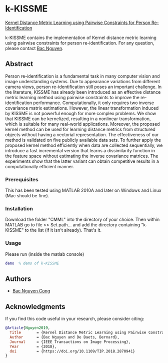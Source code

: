 # k-KISSME
[Kernel Distance Metric Learning using Pairwise Constraints for Person Re-Identification](https://doi.org/10.1109/TIP.2018.2870941)

k-KISSME contains the implementation of Kernel distance metric learning using pairwise constraints for person re-identification.
For any question, please contact [Bac Nguyen](mailto:Bac.NguyenCong@ugent.be).

## Abstract
Person re-identification is a fundamental task in many computer vision and image understanding systems. Due to appearance variations from different camera views, person re-identification still poses an important challenge. In the literature, KISSME has already been introduced as an effective distance metric learning method using pairwise constraints to  improve the re-identification performance. Computationally, it only requires two inverse covariance matrix estimations. However, the linear transformation induced by KISSME is not powerful enough for more complex problems. We show that KISSME can be kernelized, resulting in a nonlinear transformation, which is suitable for many real-world applications. Moreover, the proposed kernel method can be used for learning distance metrics from structured objects without having a vectorial representation. The effectiveness of our method is validated on five publicly available data sets. To further apply the proposed kernel method efficiently when data are collected sequentially, we introduce a fast incremental version that learns a dissimilarity function in the feature space without estimating the inverse covariance matrices. The experiments show that the latter variant can obtain competitive results in a computationally efficient manner.

### Prerequisites
This has been tested using MATLAB 2010A and later on Windows and Linux (Mac should be fine).

### Installation
Download the folder "CMML" into the directory of your choice. Then within MATLAB go to file >> Set path... and add the directory containing "k-KISSME" to the list (if it isn't already). That's it.

### Usage

Please run (inside the matlab console)
```matlab
demo  % demo of k-KISSME
```

## Authors

* [Bac Nguyen Cong](https://github.com/bacnguyencong)

## Acknowledgments
If you find this code useful in your research, please consider citing:
``` bibtex
@Article{Nguyen2019,
  Title       = {Kernel Distance Metric Learning using Pairwise Constraints for Person Re-Identification},
  Author      = {Bac Nguyen and De Baets, Bernard},
  Journal     = {IEEE Transactions on Image Processing},
  Year        = {2018},
  doi         = {https://doi.org/10.1109/TIP.2018.2870941}
}
```
